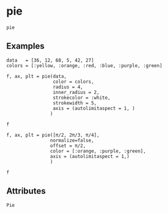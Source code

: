 # pie

```@shortdocs; canonical=false
pie
```


## Examples

```@figure
data   = [36, 12, 68, 5, 42, 27]
colors = [:yellow, :orange, :red, :blue, :purple, :green]

f, ax, plt = pie(data,
                 color = colors,
                 radius = 4,
                 inner_radius = 2,
                 strokecolor = :white,
                 strokewidth = 5,
                 axis = (autolimitaspect = 1, )
                )

f
```


```@figure
f, ax, plt = pie([π/2, 2π/3, π/4],
                normalize=false,
                offset = π/2,
                color = [:orange, :purple, :green],
                axis = (autolimitaspect = 1,)
                )

f
```

## Attributes

```@attrdocs
Pie
```
